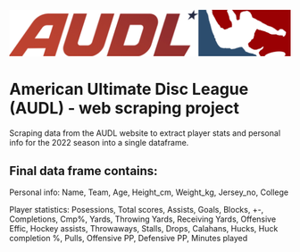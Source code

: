 ![AUDL logo](https://github.com/renatavarn/AUDL_web_scraping/blob/main/AUDL%20logo.png)


# American Ultimate Disc League (AUDL) - web scraping project

Scraping data from the AUDL website to extract player stats and personal info for the 2022 season into a single dataframe. 

## 

## Final data frame contains: 

Personal info:
Name, Team, Age, Height_cm, Weight_kg, Jersey_no, College

Player statistics: 
Posessions, Total scores, Assists, Goals, Blocks, +-, Completions, Cmp%, Yards, Throwing Yards, Receiving Yards, Offensive Effic, Hockey assists, Throwaways, Stalls, Drops, Calahans, Hucks, Huck completion %, Pulls, Offensive PP, Defensive PP, Minutes played


